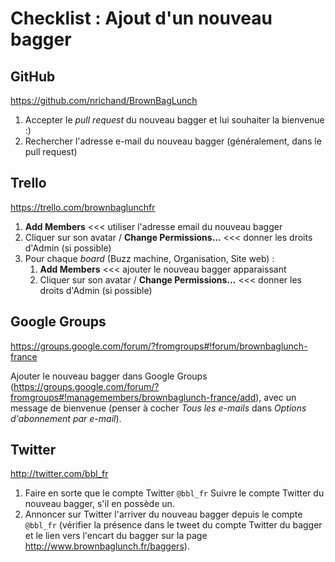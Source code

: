 # Checklist : Ajout d'un nouveau bagger

## GitHub

https://github.com/nrichand/BrownBagLunch

1. Accepter le _pull request_ du nouveau bagger et lui souhaiter la bienvenue :)
2. Rechercher l'adresse e-mail du nouveau bagger (généralement, dans le pull request)

## Trello

https://trello.com/brownbaglunchfr

1. **Add Members** <<< utiliser l'adresse email du nouveau bagger
2. Cliquer sur son avatar / **Change Permissions...** <<< donner les droits d'Admin (si possible)
3. Pour chaque _board_ (Buzz machine, Organisation, Site web) :
    1. **Add Members** <<< ajouter le nouveau bagger apparaissant
    2. Cliquer sur son avatar / **Change Permissions...** <<< donner les droits d'Admin (si possible)

## Google Groups

https://groups.google.com/forum/?fromgroups#!forum/brownbaglunch-france

Ajouter le nouveau bagger dans Google Groups (https://groups.google.com/forum/?fromgroups#!managemembers/brownbaglunch-france/add), avec un message de bienvenue (penser à cocher _Tous les e-mails_ dans _Options d'abonnement par e-mail_).

## Twitter

http://twitter.com/bbl_fr

1. Faire en sorte que le compte Twitter `@bbl_fr` Suivre le compte Twitter du nouveau bagger, s'il en possède un.
2. Annoncer sur Twitter l'arriver du nouveau bagger depuis le compte `@bbl_fr` (vérifier la présence dans le tweet du compte Twitter du bagger et le lien vers l'encart du bagger sur la page http://www.brownbaglunch.fr/baggers).
